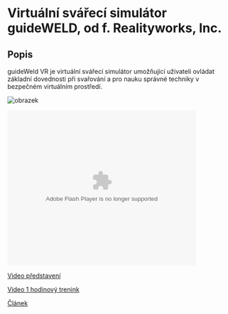 # Virtuální svářecí simulátor guideWELD, od f. Realityworks, Inc.

## Popis

guideWeld VR je virtuální svářecí simulátor umožňující uživateli ovládat základní dovednosti při svařování a pro nauku správné techniky v bezpečném virtuálním prostředí.

![obrazek](https://user-images.githubusercontent.com/29821749/211520299-1389a1cb-4108-4467-8554-a48b0f25cb8a.png)



<object width="425" height="350">
  <param name="movie" value="https://youtu.be/T4WxkMblF4s" />
  <param name="wmode" value="transparent" />
  <embed src="https://youtu.be/T4WxkMblF4s"
         type="application/x-shockwave-flash"
         wmode="transparent" width="425" height="350" />
</object>


[Video představení](https://www.youtube.com/watch?v=csu4D3M-OHc)

[Video 1 hodinový trenink](https://www.youtube.com/watch?v=LGfzMC0EhIY)

[Článek](https://www.mmspektrum.com/clanek/virtualni-svarovani-simulatory-pro-vyuku)

